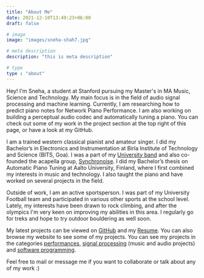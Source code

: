 ```yaml
---
title: "About Me"
date: 2021-12-10T13:49:23+06:00
draft: false

# image
image: "images/sneha-shah7.jpg"

# meta description
description: "this is meta description"

# type
type : "about"
---
```


Hey! I'm Sneha, a student at Stanford pursuing my Master's in MA Music, Science and Technology. My main focus is in the field of audio signal processing and machine learning. Currently, I am researching how to predict piano notes for Network Piano Performance. I am also working on building a perceptual audio codec and automatically tuning a piano. You can check out some of my work in the project section at the top right of this page, or have a look at my GitHub. 


I am a trained western classical pianist and amateur singer. I did my Bachelor’s in Electronics and Instrumentation at Birla Institute of Technology and Science (BITS, Goa). I was a part of my [University band](https://youtu.be/9fcPc-Uc2k4) and also co-founded the acapella group, [Synchronoise](https://www.youtube.com/watch?v=lXnmOIKVCyc). I did my Bachelor’s thesis on Automatic Piano Tuning at Aalto University, Finland, where I first combined my interests in music and technology. I also taught the piano and have worked on several projects in the field. 


Outside of work, I am an active sportsperson. I was part of my University Football team and participated in various other sports at the school level. Lately, my interests have been drawn to rock climbing, and after the olympics I'm very keen on improving my abilities in this area. I regularly go for treks and hope to try outdoor bouldering as well soon.


My latest projects can be viewed on [GitHub](https://github.com/Sneha-shah) and my [Resume](https://drive.google.com/file/d/1y7ZEeYqI8DVXFgLuGBUzphfAP0wibP_V/view?usp=sharing). You can also browse my website to see some of my projects. You can see my projects in the categories [performances](https://sneha-shah.github.io/categories/performance/), [signal processing](https://sneha-shah.github.io/categories/signal-processing/) (music and audio projects) and [software programming](https://sneha-shah.github.io/categories/software-programming/). 


Feel free to mail or message me if you want to collaborate or talk about any of my work :)